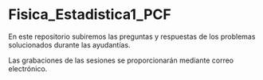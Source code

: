 # Fisica_Estadistica1_PCF

En este repositorio subiremos las preguntas y respuestas de los problemas solucionados durante las ayudantías.

Las grabaciones de las sesiones se proporcionarán mediante correo electrónico.
